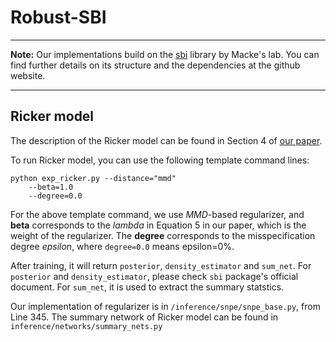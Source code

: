 # Robust-SBI
_______
**Note:** Our implementations build on the [sbi](https://github.com/mackelab/sbi) library by Macke's lab. 
You can find further details on its structure and the dependencies at the github website.
_______


## Ricker model
The description of the Ricker model can be found in Section 4 of [our paper](https://arxiv.org/abs/2305.15871).

To run Ricker model, you can use the following template command lines:

```angular2html
python exp_ricker.py --distance="mmd" 
    --beta=1.0 
    --degree=0.0
```

For the above template command, we use *MMD*-based regularizer, and **beta** corresponds to the *lambda* in Equation 5 in our paper,
which is the weight of the regularizer. The **degree** corresponds to the misspecification degree *epsilon*, where `degree=0.0` means epsilon=0%.

After training, it will return `posterior`, `density_estimator` and `sum_net`. For `posterior` and `density_estimator`, please check `sbi` package's official document.
For `sum_net`, it is used to extract the summary statstics.

Our implementation of regularizer is in `/inference/snpe/snpe_base.py`, from Line 345. The summary network of Ricker model can be found in `inference/networks/summary_nets.py`